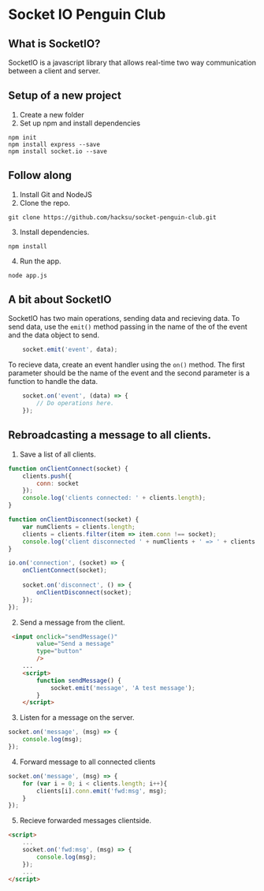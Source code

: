 # Socket IO Penguin Club

## What is SocketIO?
SocketIO is a javascript library that allows real-time two way communication between a client and server.

## Setup of a new project
1. Create a new folder
2. Set up npm and install dependencies

```
npm init
npm install express --save
npm install socket.io --save
```

## Follow along
1. Install Git and NodeJS
2. Clone the repo.
```
git clone https://github.com/hacksu/socket-penguin-club.git
```
3. Install dependencies.
```
npm install
```
4. Run the app.
```
node app.js
```

## A bit about SocketIO
SocketIO has two main operations, sending data and recieving data.
To send data, use the `emit()` method passing in the name of the 
of the event and the data object to send.
```javascript
    socket.emit('event', data);
```
To recieve data, create an event handler using the `on()` method.
The first parameter should be the name of the event and the second
parameter is a function to handle the data.
```javascript
    socket.on('event', (data) => {
        // Do operations here.
    });
```

## Rebroadcasting a message to all clients.
1. Save a list of all clients.
```javascript
function onClientConnect(socket) {
    clients.push({
        conn: socket
    });
    console.log('clients connected: ' + clients.length);
}

function onClientDisconnect(socket) {
    var numClients = clients.length;
    clients = clients.filter(item => item.conn !== socket);
    console.log('client disconnected ' + numClients + ' => ' + clients.length);
}

io.on('connection', (socket) => {
    onClientConnect(socket);
    
    socket.on('disconnect', () => {
        onClientDisconnect(socket);
    });
});
```

2. Send a message from the client.
```html
 <input onclick="sendMessage()" 
        value="Send a message" 
        type="button"
        />
    ...
    <script>
        function sendMessage() {
            socket.emit('message', 'A test message');
        }
    </script>        
```
3. Listen for a message on the server.
```javascript
socket.on('message', (msg) => {
    console.log(msg);
});
```

4. Forward message to all connected clients
```javascript
socket.on('message', (msg) => {
    for (var i = 0; i < clients.length; i++){
        clients[i].conn.emit('fwd:msg', msg);
    }
});
```

5. Recieve forwarded messages clientside.
```html
<script>
    ...
    socket.on('fwd:msg', (msg) => {
        console.log(msg);
    });
    ...
</script>
```